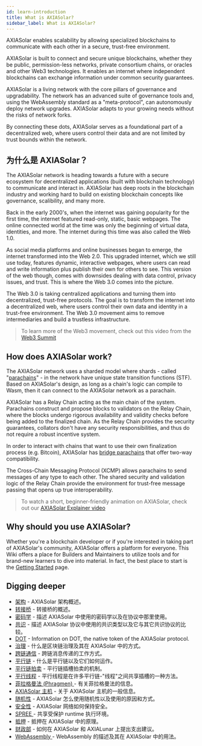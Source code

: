 ```yaml
---
id: learn-introduction
title: What is AXIASolar?
sidebar_label: What is AXIASolar?
---
```


AXIASolar enables scalability by allowing specialized blockchains to communicate with each other in a secure, trust-free environment.

AXIASolar is built to connect and secure unique blockchains, whether they be public, permission-less networks, private consortium chains, or oracles and other Web3 technologies. It enables an internet where independent blockchains can exchange information under common security guarantees.

AXIASolar is a living network with the core pillars of governance and upgradability. The network has an advanced suite of governance tools and, using the WebAssembly standard as a "meta-protocol", can autonomously deploy network upgrades. AXIASolar adapts to your growing needs without the risks of network forks.

By connecting these dots, AXIASolar serves as a foundational part of a decentralized web, where users control their data and are not limited by trust bounds within the network.

## 为什么是 AXIASolar？

The AXIASolar network is heading towards a future with a secure ecosystem for decentralized applications (built with blockchain technology) to communicate and interact in. AXIASolar has deep roots in the blockchain industry and working hard to build on existing blockchain concepts like governance, scalibility, and many more.

Back in the early 2000's, when the internet was gaining popularity for the first time, the internet featured read-only, static, basic webpages. The online connected world at the time was only the beginning of virtual data, identities, and more. The internet during this time was also called the Web 1.0.

As social media platforms and online businesses began to emerge, the internet transformed into the Web 2.0. This upgraded internet, which we still use today, features dynamic, interactive webpages, where users can read and write information plus publish their own for others to see. This version of the web though, comes with downsides dealing with data control, privacy issues, and trust. This is where the Web 3.0 comes into the picture.

The Web 3.0 is taking centralized applications and turning them into decentralized, trust-free protocols. The goal is to transform the internet into a decentralized web, where users control their own data and identity in a trust-free environment. The Web 3.0 movement aims to remove intermediaries and build a trustless infrastructure.

> To learn more of the Web3 movement, check out this video from the [Web3 Summit](https://youtu.be/l44z35vabvA)

## How does AXIASolar work?

The AXIASolar network uses a sharded model where shards - called "[parachains](learn-parachains)" - in the network have unique state transition functions (STF). Based on AXIASolar's design, as long as a chain's logic can compile to Wasm, then it can connect to the AXIASolar network as a parachain.

AXIASolar has a Relay Chain acting as the main chain of the system. Parachains construct and propose blocks to validators on the Relay Chain, where the blocks undergo rigorous availability and validity checks before being added to the finalized chain. As the Relay Chain provides the security guarantees, collators don't have any security responsibilities, and thus do not require a robust incentive system.

In order to interact with chains that want to use their own finalization process (e.g. Bitcoin), AXIASolar has [bridge parachains](learn-bridges) that offer two-way compatibility.

The Cross-Chain Messaging Protocol (XCMP) allows parachains to send messages of any type to each other. The shared security and validation logic of the Relay Chain provide the environment for trust-free message passing that opens up true interoperability.

> To watch a short, beginner-friendly animation on AXIASolar, check out our [AXIASolar Explainer video](https://www.youtube.com/watch?v=_-k0xkooSlA)

## Why should you use AXIASolar?

Whether you're a blockchain developer or if you're interested in taking part of AXIASolar's community, AXIASolar offers a platform for everyone. This Wiki offers a place for Builders and Maintainers to utilize tools and for brand-new learners to dive into material. In fact, the best place to start is the [Getting Started](getting-started) page.

## Digging deeper

- [架构](learn-architecture) - AXIASolar 架构概述。
- [转接桥](learn-bridges) - 转接桥的概述。
- [密码学](learn-cryptography) - 描述 AXIASolar 中使用的密码学以及在协议中那里使用。
- [共识](learn-consensus) - 描述 AXIASolar 协议中使用的共识类型以及它与其它共识协议的比较。
- [DOT](learn-DOT) - Information on DOT, the native token of the AXIASolar protocol.
- [治理](learn-governance) - 什么是区块链治理及其在 AXIASolar 中的方式。
- [跨链通信](learn-crosschain) - 跨链消息传递的工作方式。
- [平行链](learn-parachains) - 什么是平行链以及它们如何运作。
- [平行链拍卖](learn-auction) - 平行链插槽拍卖的机制。
- [平行线程](learn-parathreads) - 平行线程是在许多平行链-"线程"之间共享插槽的一种方法。
- [ 菲拉格曼法 (Phragmen) ](learn-phragmen) - 有关菲拉格曼法的信息。
- [AXIASolar 主机](learn-axiasolar-host) - 关于 AXIASolar 主机的一般信息。
- [随机性](learn-randomness) - AXIASolar 怎么使用随机性以及使用的原因和方式。
- [安全性](learn-security) - AXIASolar 网络如何保持安全。
- [ SPREE ](learn-spree)- 共享受保护 runtime 执行环境。
- [抵押](learn-staking) - 抵押在 AXIASolar 中的原理。
- [财政部](learn-treasury) - 如何在 AXIASolar 和 AXIALunar 上提出支出建议。
- [ WebAssembly ](learn-wasm) - WebAssembly 的描述及其在 AXIASolar 中的用法。
